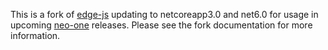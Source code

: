 This is a fork of [edge-js](https://github.com/agracio/edge-js) updating to netcoreapp3.0 and net6.0 for usage in upcoming [neo-one](https://github.com/neo-one-suite/neo-one) releases. Please see the fork documentation for more information.
